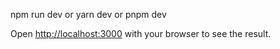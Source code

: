 
npm run dev
 or
yarn dev
 or
pnpm dev

Open [http://localhost:3000](http://localhost:3000) with your browser to see the result.
